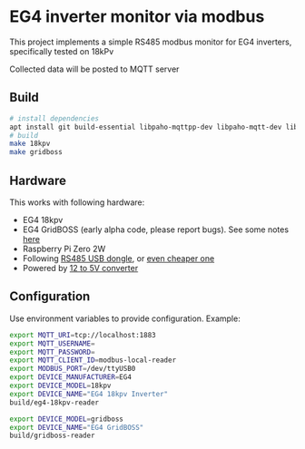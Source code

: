 # EG4 inverter monitor via modbus

This project implements a simple RS485 modbus monitor for EG4 inverters,
specifically tested on 18kPv

Collected data will be posted to MQTT server

## Build

```bash
# install dependencies
apt install git build-essential libpaho-mqttpp-dev libpaho-mqtt-dev libjsoncpp-dev libmodbus-dev nodejs yq
# build
make 18kpv
make gridboss
```

## Hardware

This works with following hardware:

- EG4 18kpv
- EG4 GridBOSS (early alpha code, please report bugs). See some notes [here](doc/gridBoss.md)
- Raspberry Pi Zero 2W
- Following [RS485 USB dongle](https://www.amazon.com/dp/B081MB6PN2), or [even cheaper one](https://www.amazon.com/dp/B00NKAJGZM)
- Powered by [12 to 5V converter](https://www.amazon.com/dp/B09TFLZMC2)

## Configuration

Use environment variables to provide configuration. Example:

```bash
export MQTT_URI=tcp://localhost:1883
export MQTT_USERNAME=
export MQTT_PASSWORD=
export MQTT_CLIENT_ID=modbus-local-reader
export MODBUS_PORT=/dev/ttyUSB0
export DEVICE_MANUFACTURER=EG4
export DEVICE_MODEL=18kpv
export DEVICE_NAME="EG4 18kpv Inverter"
build/eg4-18kpv-reader

export DEVICE_MODEL=gridboss
export DEVICE_NAME="EG4 GridBOSS"
build/gridboss-reader
```
